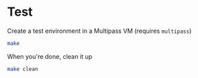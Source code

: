 # Test

Create a test environment in a Multipass VM (requires `multipass`)

```sh
make
```

When you're done, clean it up

```sh
make clean
```

